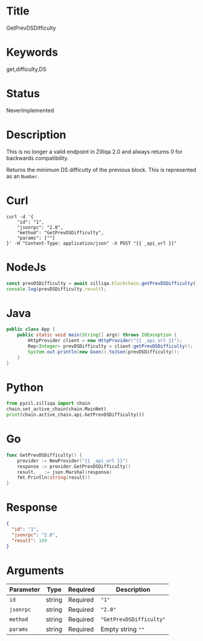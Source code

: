 # Title

GetPrevDSDifficulty

# Keywords

get,difficulty,DS

# Status

NeverImplemented

# Description

This is no longer a valid endpoint in Zilliqa 2.0 and always returns 0 for backwards compatibility.

Returns the minimum DS difficulty of the previous block. This is represented as an `Number`.

# Curl

```shell
curl -d '{
    "id": "1",
    "jsonrpc": "2.0",
    "method": "GetPrevDSDifficulty",
    "params": [""]
}' -H "Content-Type: application/json" -X POST "{{ _api_url }}"
```

# NodeJs

```js
const prevDSDifficulty = await zilliqa.blockchain.getPrevDSDifficulty();
console.log(prevDSDifficulty.result);
```

# Java

```java
public class App {
    public static void main(String[] args) throws IOException {
        HttpProvider client = new HttpProvider("{{ _api_url }}");
        Rep<Integer> prevDSDifficulty = client.getPrevDSDifficulty();
        System.out.println(new Gson().toJson(prevDSDifficulty));
    }
}
```

# Python

```python
from pyzil.zilliqa import chain
chain.set_active_chain(chain.MainNet)
print(chain.active_chain.api.GetPrevDSDifficulty())
```

# Go

```go
func GetPrevDSDifficulty() {
    provider := NewProvider("{{ _api_url }}")
    response := provider.GetPrevDSDifficulty()
    result, _ := json.Marshal(response)
    fmt.Println(string(result))
}
```

# Response

```json
{
  "id": "1",
  "jsonrpc": "2.0",
  "result": 149
}
```

# Arguments

| Parameter | Type   | Required | Description             |
| --------- | ------ | -------- | ----------------------- |
| `id`      | string | Required | `"1"`                   |
| `jsonrpc` | string | Required | `"2.0"`                 |
| `method`  | string | Required | `"GetPrevDSDifficulty"` |
| `params`  | string | Required | Empty string `""`       |
